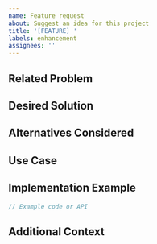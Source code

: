 ```yaml
---
name: Feature request
about: Suggest an idea for this project
title: '[FEATURE] '
labels: enhancement
assignees: ''
---
```


## Related Problem
<!-- A clear and concise description of the problem this feature would solve. E.g. I'm always frustrated when [...] -->

## Desired Solution
<!-- A clear and concise description of what you want to happen -->

## Alternatives Considered
<!-- A clear and concise description of any alternative solutions or features you've considered -->

## Use Case
<!-- Describe how you would use this feature and how it would benefit the project -->

## Implementation Example
<!-- If possible, provide an example of how you imagine the implementation would be -->
```typescript
// Example code or API
```

## Additional Context
<!-- Add any other context or screenshots about the feature request here --> 